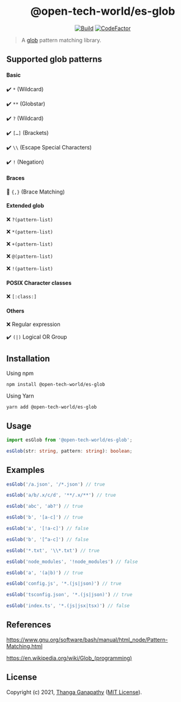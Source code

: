 <div align="center">

# @open-tech-world/es-glob
[![Build](https://github.com/open-tech-world/es-glob/actions/workflows/build.yml/badge.svg)](https://github.com/open-tech-world/es-glob/actions/workflows/build.yml) [![CodeFactor](https://www.codefactor.io/repository/github/open-tech-world/es-glob/badge)](https://www.codefactor.io/repository/github/open-tech-world/es-glob)
</div>

> A [glob](https://en.wikipedia.org/wiki/Glob_(programming)) pattern matching library.

## Supported glob patterns

#### Basic

✔️ `*` (Wildcard)

✔️ `**` (Globstar)

✔️ `?` (Wildcard)

✔️ `[…]` (Brackets)

✔️ `\\` (Escape Special Characters)

✔️ `!` (Negation)

#### Braces

🚧 `{,}` (Brace Matching)

#### Extended glob

❌ `?(pattern-list)`

❌ `*(pattern-list)`

❌ `+(pattern-list)`

❌ `@(pattern-list)`

❌ `!(pattern-list)`

#### POSIX Character classes

❌ `[:class:]`

#### Others

❌ Regular expression

✔️ `(|)` Logical OR Group

## Installation

Using npm

```shell
npm install @open-tech-world/es-glob
```

Using Yarn

```shell
yarn add @open-tech-world/es-glob
```

## Usage

```ts
import esGlob from '@open-tech-world/es-glob';

esGlob(str: string, pattern: string): boolean;
```

## Examples

```ts
esGlob('/a.json', '/*.json') // true

esGlob('a/b/.x/c/d', '**/.x/**') // true

esGlob('abc', 'ab?') // true

esGlob('b', '[a-c]') // true

esGlob('a', '[!a-c]') // false

esGlob('b', '[^a-c]') // false

esGlob('*.txt', '\\*.txt') // true

esGlob('node_modules', '!node_modules') // false

esGlob('a', '(a|b)') // true

esGlob('config.js', '*.(js|json)') // true

esGlob('tsconfig.json', '*.(js|json)') // true

esGlob('index.ts', '*.(js|jsx|tsx)') // false
```

## References

https://www.gnu.org/software/bash/manual/html_node/Pattern-Matching.html

https://en.wikipedia.org/wiki/Glob_(programming)

## License

Copyright (c) 2021, [Thanga Ganapathy](https://thanga-ganapathy.github.io) ([MIT License](./LICENSE)).

